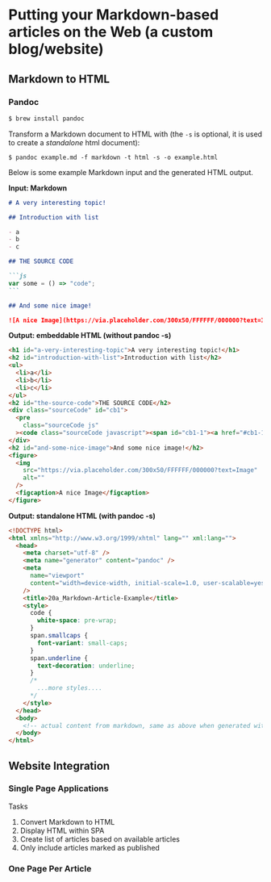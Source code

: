 # Putting your Markdown-based articles on the Web (a custom blog/website)

## Markdown to HTML

### Pandoc

```bash
$ brew install pandoc
```

Transform a Markdown document to HTML with (the `-s` is optional, it is used to create a _standalone_ html document):

```
$ pandoc example.md -f markdown -t html -s -o example.html
```

Below is some example Markdown input and the generated HTML output.

**Input: Markdown**

````Markdown
# A very interesting topic!

## Introduction with list

- a
- b
- c

## THE SOURCE CODE

```js
var some = () => "code";
```

## And some nice image!

![A nice Image](https://via.placeholder.com/300x50/FFFFFF/000000?text=Image)

````



**Output: embeddable HTML (without pandoc -s)**

```HTML
<h1 id="a-very-interesting-topic">A very interesting topic!</h1>
<h2 id="introduction-with-list">Introduction with list</h2>
<ul>
  <li>a</li>
  <li>b</li>
  <li>c</li>
</ul>
<h2 id="the-source-code">THE SOURCE CODE</h2>
<div class="sourceCode" id="cb1">
  <pre
    class="sourceCode js"
  ><code class="sourceCode javascript"><span id="cb1-1"><a href="#cb1-1"></a><span class="kw">var</span> some <span class="op">=</span> () <span class="kw">=&gt;</span> <span class="st">&quot;code&quot;</span><span class="op">;</span></span></code></pre>
</div>
<h2 id="and-some-nice-image">And some nice image!</h2>
<figure>
  <img
    src="https://via.placeholder.com/300x50/FFFFFF/000000?text=Image"
    alt=""
  />
  <figcaption>A nice Image</figcaption>
</figure>

```

**Output: standalone HTML (with pandoc -s)**

```HTML
<!DOCTYPE html>
<html xmlns="http://www.w3.org/1999/xhtml" lang="" xml:lang="">
  <head>
    <meta charset="utf-8" />
    <meta name="generator" content="pandoc" />
    <meta
      name="viewport"
      content="width=device-width, initial-scale=1.0, user-scalable=yes"
    />
    <title>20a_Markdown-Article-Example</title>
    <style>
      code {
        white-space: pre-wrap;
      }
      span.smallcaps {
        font-variant: small-caps;
      }
      span.underline {
        text-decoration: underline;
      }
      /*
        ...more styles....
      */
    </style>
  </head>
  <body>
    <!-- actual content from markdown, same as above when generated without -s -->
  </body>
</html>

```

## Website Integration

### Single Page Applications

Tasks

1. Convert Markdown to HTML
2. Display HTML within SPA
3. Create list of articles based on available articles
4. Only include articles marked as published

### One Page Per Article


